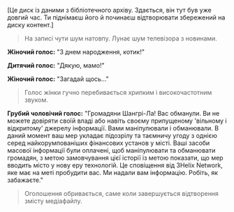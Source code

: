 [Це диск із даними з бібліотечного архіву. Здається, він тут був уже довгий час. Ти піднімаєш його й починаєш відтворювати збережений на диску контент.]

>На записі чути шум натовпу. Лунає шум телевізора з новинами.

**Жіночий голос:** "З днем народження, котик!"

**Дитячий голос:** "Дякую, мамо!"

**Жіночий голос:** "Загадай щось..."

>Голос жінки гучно перебивається хрипким і високочастотним звуком.

**Грубий чоловічий голос:** "Громадяни Шангрі-Ла! Вас обманули. Ви не можете довіряти своїй владі або навіть своєму припущеному 'вільному і відкритому' джерелу інформації. Вами маніпулювали і обманювали. В даний момент ваш мер укладає підозрілу та таємничу угоду з однією серед найкорумпованіших фінансових установ у місті. Ваші засоби масової інформації були оплачені, щоб маніпулювати та обманювати громадян, з метою замовчування цієї історії із метою показати, що мер вводить місто у нову еру технологій. Це сповіщення від 3Helix Network, яке має на меті пробудити вас. Ми надали вам інформацію. Робіть, як забажаєте."

>Оголошення обривається, саме коли завершується відтворення змісту медіафайлу.